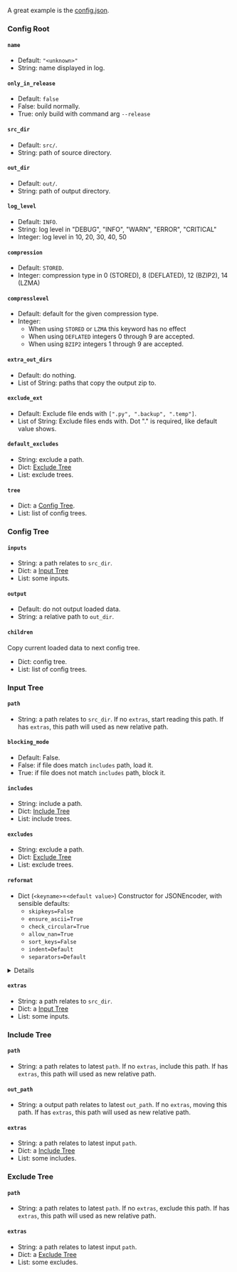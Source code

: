 A great example is the [config.json](config.json).

### Config Root

#### `name`

- Default: `"<unknown>"`
- String: name displayed in log.

#### `only_in_release`

- Default: `false`
- False: build normally.
- True: only build with command arg `--release`

#### `src_dir`

- Default: `src/`.
- String: path of source directory.

#### `out_dir`

- Default: `out/`.
- String: path of output directory.

#### `log_level`

- Default: `INFO`.
- String: log level in "DEBUG", "INFO", "WARN", "ERROR", "CRITICAL"
- Integer: log level in 10, 20, 30, 40, 50

#### `compression`

- Default: `STORED`.
- Integer: compression type in 0 (STORED), 8 (DEFLATED), 12 (BZIP2), 14 (LZMA)

#### `compresslevel`

- Default: default for the given compression type.
- Integer:
  - When using `STORED` or `LZMA` this keyword has no effect
  - When using `DEFLATED` integers 0 through 9 are accepted.
  - When using `BZIP2` integers 1 through 9 are accepted.

#### `extra_out_dirs`

- Default: do nothing.
- List of String: paths that copy the output zip to.

#### `exclude_ext`

- Default: Exclude file ends with `[".py", ".backup", ".temp"]`.
- List of String: Exclude files ends with. Dot "." is required, like default value shows.

#### `default_excludes`

- String: exclude a path.
- Dict: [Exclude Tree](#exclude-tree)
- List: exclude trees.

#### `tree`

- Dict: a [Config Tree](#config-tree).
- List: list of config trees.

### Config Tree

#### `inputs`

- String: a path relates to `src_dir`.
- Dict: a [Input Tree](#input-tree)
- List: some inputs.

#### `output`

- Default: do not output loaded data.
- String: a relative path to `out_dir`.

#### `children`

Copy current loaded data to next config tree.

- Dict: config tree.
- List: list of config trees.

### Input Tree

#### `path`

- String: a path relates to `src_dir`. If no `extras`, start reading this path. If has `extras`, this path will used as new relative path.

#### `blocking_mode`

- Default: False.
- False: if file does match `includes` path, load it.
- True: if file does not match `includes` path, block it.

#### `includes`

- String: include a path.
- Dict: [Include Tree](#include-tree)
- List: include trees.

#### `excludes`

- String: exclude a path.
- Dict: [Exclude Tree](#exclude-tree)
- List: exclude trees.

#### `reformat`

- Dict (`<keyname>`=`<default value>`)
    Constructor for JSONEncoder, with sensible defaults:
  - `skipkeys=False`
  - `ensure_ascii=True`
  - `check_circular=True`
  - `allow_nan=True`
  - `sort_keys=False`
  - `indent=Default`
  - `separators=Default`

<details>

        If skipkeys is false, then it is a TypeError to attempt
        encoding of keys that are not str, int, float or Default.  If
        skipkeys is True, such items are simply skipped.

        If ensure_ascii is true, the output is guaranteed to be str
        objects with all incoming non-ASCII characters escaped.  If
        ensure_ascii is false, the output can contain non-ASCII characters.

        If check_circular is true, then lists, dicts, and custom encoded
        objects will be checked for circular references during encoding to
        prevent an infinite recursion (which would cause an RecursionError).
        Otherwise, no such check takes place.

        If allow_nan is true, then NaN, Infinity, and -Infinity will be
        encoded as such.  This behavior is not JSON specification compliant,
        but is consistent with most JavaScript based encoders and decoders.
        Otherwise, it will be a ValueError to encode such floats.

        If sort_keys is true, then the output of dictionaries will be
        sorted by key; this is useful for regression tests to ensure
        that JSON serializations can be compared on a day-to-day basis.

        If indent is a non-negative integer, then JSON array
        elements and object members will be pretty-printed with that
        indent level.  An indent level of 0 will only insert newlines.
        Default is the most compact representation.

        If specified, separators should be an (item_separator, key_separator)
        tuple.  The default is (', ', ': ') if *indent* is ``Default`` and
        (',', ': ') otherwise.  To get the most compact JSON representation,
        you should specify (',', ':') to eliminate whitespace.

</details>

#### `extras`

- String: a path relates to `src_dir`.
- Dict: a [Input Tree](#input-tree)
- List: some inputs.

### Include Tree

#### `path`

- String: a path relates to latest `path`. If no `extras`, include this path. If has `extras`, this path will used as new relative path.

#### `out_path`

- String: a output path relates to latest `out_path`. If no `extras`, moving this path. If has `extras`, this path will used as new relative path.

#### `extras`

- String: a path relates to latest input `path`.
- Dict: a [Include Tree](#include-tree)
- List: some includes.

### Exclude Tree

#### `path`

- String: a path relates to latest `path`. If no `extras`, exclude this path. If has `extras`, this path will used as new relative path.

#### `extras`

- String: a path relates to latest input `path`.
- Dict: a [Exclude Tree](#exclude-tree)
- List: some excludes.
